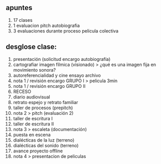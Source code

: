 ## apuntes
1. 17 clases
2. 1 evaluacion pitch autobiografia
3. 3 evaluaciones durante proceso pelicula colectiva


## desglose clase: 

1. presentación (solicitud encargo autobiografía)
2. cartografiar imagen fílmica (visionado) > ¿qué es una imagen fija en movimiento sonora?
3. autoreferencialidad y cine ensayo archivo
4. nota 1 / revisión encargo GRUPO I > pelicula 3min
5. nota 1 / revisión encargo GRUPO II
6. RECESO
7. diario audiovisual
8. retrato espejo y retrato familiar
9. taller de procesos (prepitch)
10. nota 2 > pitch (evaluación 2)
11. taller de escritura I
12. taller de escritura II
13. nota 3 > escaleta (documentación)
14. puesta en escena
15. dialécticas de la luz (terreno)
16. dialécticas del sonido (terreno)
17. avance proyecto offline
18. nota 4 > presentacion de peliculas 
